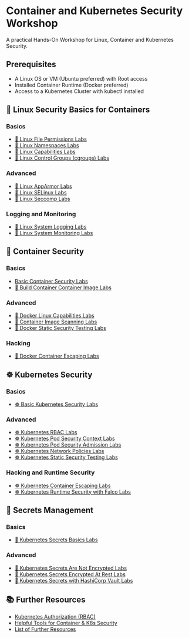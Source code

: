 # Container and Kubernetes Security Workshop

A practical Hands-On Workshop for Linux, Container and Kubernetes Security.

## Prerequisites

- A Linux OS or VM (Ubuntu preferred) with Root access
- Installed Container Runtime (Docker preferred)
- Access to a Kubernetes Cluster with kubectl installed

## 🐧 Linux Security Basics for Containers

### Basics

- [🐧 Linux File Permissions Labs](1-linux-security/labs/linux-file-permissions.md)
- [🐧 Linux Namespaces Labs](1-linux-security/labs/linux-namespaces.md)
- [🐧 Linux Capabilities Labs](1-linux-security/labs/linux-capabilities.md)
- [🚧 Linux Control Groups (cgroups) Labs](1-linux-security/labs/linux-cgroups.md)

### Advanced

- [🚧 Linux AppArmor Labs](1-linux-security/labs/apparmor.md)
- [🚧 Linux SELinux Labs](1-linux-security/labs/selinux.md)
- [🚧 Linux Seccomp Labs](1-linux-security/labs/seccomp.md)

### Logging and Monitoring

- [🐧 Linux System Logging Labs](1-linux-security/labs/linux-system-logging.md)
- [🐧 Linux System Monitoring Labs](1-linux-security/labs/linux-system-monitoring.md)

## 🐳 Container Security

### Basics

- [Basic Container Security Labs](2-container-security/labs/basic-secure-container-usage.md)
- [🐳 Build Container Container Image Labs](2-container-security/labs/build-container-images.md)

### Advanced

- [🐳 Docker Linux Capabilities Labs](2-container-security/labs/docker_linux_capabilities.md)
- [🐳 Container Image Scanning Labs](2-container-security/labs/container_image_scanning.md)
- [🐳 Docker Static Security Testing Labs](2-container-security/labs/docker_static_security_testing.md)

### Hacking

- [🐳 Docker Container Escaping Labs](2-container-security/labs/docker_container_escaping.md)

## ☸️ Kubernetes Security

### Basics

- [☸️ Basic Kubernetes Security Labs](3-kubernetes-security/labs/basic_secure_kubernetes_containers.md)

### Advanced

- [☸️ Kubernetes RBAC Labs](3-kubernetes-security/labs/kubernetes_rbac.md)
- [☸️ Kubernetes Pod Security Context Labs](3-kubernetes-security/labs/pod_security_context.md)
- [☸️ Kubernetes Pod Security Admission Labs](3-kubernetes-security/labs/pod_security_admission.md)
- [☸️ Kubernetes Network Policies Labs](3-kubernetes-security/labs/network_policies.md)
- [☸️ Kubernetes Static Security Testing Labs](3-kubernetes-security/labs/kubernetes_static_security_testing.md)

### Hacking and Runtime Security

- [☸️ Kubernetes Container Escaping Labs](3-kubernetes-security/labs/kubernetes_container_escape.md)
- [☸️ Kubernetes Runtime Security with Falco Labs](3-kubernetes-security/labs/runtime_security_with_falco.md)

## 🔐 Secrets Management

### Basics

- [🔐 Kubernetes Secrets Basics Labs](4-secrets/labs/kubernetes_secrets_basics.md)

### Advanced

- [🔐 Kubernetes Secrets Are Not Encrypted Labs](4-secrets/labs/kubernetes_secrets_not_encrypted.md)
- [🔐 Kubernetes Secrets Encrypted At Rest Labs](4-secrets/labs/encryption_at_rest_for_kubernetes_secrets.md)
- [🔐 Kubernetes Secrets with HashiCorp Vault Labs](4-secrets/labs/kubernetes_secrets_with_vault.md)

## 📚 Further Resources

- [Kubernetes Authorization (RBAC)](docs/rbac/README.md)
- [Helpful Tools for Container & K8s Security](docs/tools/README.md)
- [List of Further Resources](docs/resources/README.md)
